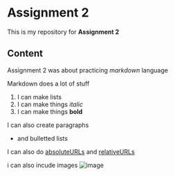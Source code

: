 # Assignment 2

This is my repository for **Assignment 2**

## Content 

Assignment 2 was about practicing *markdown* language

Markdown does a lot of stuff 
  1. I can make lists
  2. I can make things *italic*
  3. I can make things **bold**

I can also create paragraphs 
  - and bulletted lists

I can also do [absoluteURLs](https://github.com/SamYox/MART341-WebDesign/new/main)
and [relativeURLs](./README.md)

i can also incude images ![image](netOfBeing.png)

